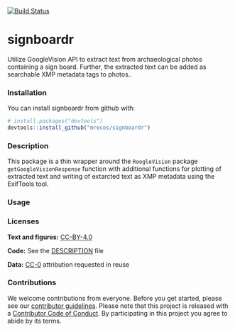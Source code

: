 
<!-- README.md is generated from README.Rmd. Please edit that file -->
[![Build Status](https://travis-ci.org/mrecos/signboardr.svg?branch=master)](https://travis-ci.org/mrecos/signboardr)

signboardr
==========

Utilize GoogleVision API to extract text from archaeological photos containing a sign board. Further, the extracted text can be added as searchable XMP metadata tags to photos..

### Installation

You can install signboardr from github with:

``` r
# install.packages("devtools")
devtools::install_github("mrecos/signboardr")
```
### Description

This package is a thin wrapper around the `RoogleVision` package `getGoogleVisionResponse` function with additional functions for plotting of extracted text and writing of extarcted text as XMP metadata using the ExifTools tool.

### Usage

### Licenses

**Text and figures:** [CC-BY-4.0](http://creativecommons.org/licenses/by/4.0/)

**Code:** See the [DESCRIPTION](DESCRIPTION) file

**Data:** [CC-0](http://creativecommons.org/publicdomain/zero/1.0/) attribution requested in reuse

### Contributions

We welcome contributions from everyone. Before you get started, please see our [contributor guidelines](CONTRIBUTING.md). Please note that this project is released with a [Contributor Code of Conduct](CONDUCT.md). By participating in this project you agree to abide by its terms.
